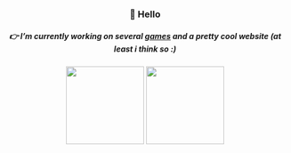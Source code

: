 
<h3 align="center">👋 Hello</h3>
<h5 align="center">👉 I’m currently working on several <a href="https://treixatek.itch.io/jaws-of-hunt">games</a> and a pretty cool website (at least i think so :)</h5>

<p align="center">
  <img src="https://github-readme-stats.vercel.app/api?username=Treixatek&&hide=issues,stars&count_private=true&show_icons=true&bg_color=161b24&hide_border=true&title_color=bbc3d0&text_color=838d9d&icon_color=ffcf5f" height="140"/>
  <img src="https://github-readme-stats.vercel.app/api/top-langs/?username=Treixatek&layout=compact&langs_count=4&hide=hlsl,shaderlab,glsl,c,python&bg_color=161b24&hide_border=true&title_color=bbc3d0&text_color=838d9d" height="140"/>
</p>
